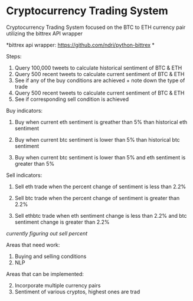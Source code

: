 # Cryptocurrency Trading System
Cryptocurrency Trading System focused on the BTC to ETH currency pair utilizing the bittrex API wrapper

*bittrex api wrapper: https://github.com/ndri/python-bittrex *

Steps:
1. Query 100,000 tweets to calculate historical sentiment of BTC & ETH
2. Query 500 recent tweets to calculate current sentiment of BTC & ETH
3. See if any of the buy conditions are achieved + note down the type of trade
4. Query 500 recent tweets to calculate current sentiment of BTC & ETH
5. See if corresponding sell condition is achieved 

Buy indicators: 

   1. Buy when current eth sentiment is greather than 5% than historical eth sentiment
   
   2. Buy when current btc sentiment is lower than 5% than historical btc sentiment
   
   3. Buy when current btc sentiment is lower than 5% and eth sentiment is greater than 5%

Sell indicators:
   1. Sell eth trade when the percent change of sentiment is less than 2.2%
   
   2. Sell btc trade when the percent change of sentiment is greater than 2.2%
   
   3. Sell ethbtc trade when eth sentiment change is less than 2.2% and btc sentiment change is greater than 2.2%

*currently figuring out sell percent*

Areas that need work: 

1. Buying and selling conditions
2. NLP  

Areas that can be implemented:

2. Incorporate multiple currency pairs
3. Sentiment of various cryptos, highest ones are trad
